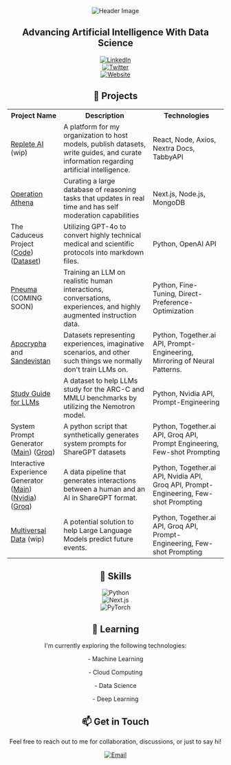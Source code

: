 <div align="center">
  <img src="https://github.com/Kquant03/Kquant03/assets/155934148/9d5ebea6-5dc7-48d1-a50c-a1310f37b379" alt="Header Image">

  <h2>Advancing Artificial Intelligence With Data Science</h2>

<div>
  <div>
    <a href="https://www.linkedin.com/in/stanley-sebastian-99336a2b0/" target="_blank">
      <img src="https://img.shields.io/badge/LinkedIn-blue?style=flat-square" alt="LinkedIn">
    </a>
  </div>
  <div>
    <a href="https://x.com/_kquant" target="_blank">
      <img src="https://img.shields.io/badge/Twitter-1DA1F2?style=flat-square&logo=twitter&logoColor=white" alt="Twitter">
    </a>
  </div>
  <div>
    <a href="https://repleteai.com/" target="_blank">
      <img src="https://img.shields.io/badge/Website-blueviolet?style=flat-square&logo=link&logoColor=white" alt="Website">
    </a>
  </div>
</div>

  <h2>🚀 Projects</h2>
  
  <table>
    <tr>
      <th>Project Name</th>
      <th>Description</th>
      <th>Technologies</th>
    </tr>
    <tr>
      <td><a href="https://repleteai.com/">Replete AI</a> (wip)</td>
      <td>A platform for my organization to host models, publish datasets, write guides, and curate information regarding artificial intelligence.</td>
      <td>React, Node, Axios, Nextra Docs, TabbyAPI</td>
    </tr>
    <tr>
      <td><a href="https://operation-athena.repleteai.com/">Operation Athena</a></td>
      <td>Curating a large database of reasoning tasks that updates in real time and has self moderation capabilities</td>
      <td>Next.js, Node.js, MongoDB</td>
    </tr>
    <tr>
      <td>The Caduceus Project<br>(<a href="https://github.com/Kquant03/caduceus">Code</a>) (<a href="https://huggingface.co/datasets/Kquant03/Caduceus-Dataset">Dataset</a>)</td>
      <td>Utilizing GPT-4o to convert highly technical medical and scientific protocols into markdown files.</td>
      <td>Python, OpenAI API</td>
    </tr>
    <tr>
      <td><a href="https://huggingface.co/Replete-AI/L3-Pneuma-8B">Pneuma</a> (COMING SOON)</td>
      <td>Training an LLM on realistic human interactions, conversations, experiences, and highly augmented instruction data.</td>
      <td>Python, Fine-Tuning, Direct-Preference-Optimization </td>
    </tr>
    <tr>
      <td><a href="https://huggingface.co/datasets/Replete-AI/Apocrypha">Apocrypha</a> and <a href="https://huggingface.co/datasets/Replete-AI/Sandevistan">Sandevistan</a></td>
      <td>Datasets representing experiences, imaginative scenarios, and other such things we normally don't train LLMs on.</td>
      <td>Python, Together.ai API, Prompt-Engineering, Mirroring of Neural Patterns.</td>
    </tr>
    <tr>
      <td><a href="https://huggingface.co/datasets/Kquant03/Nemotron-Study-Guide">Study Guide for LLMs</a></td>
      <td>A dataset to help LLMs study for the ARC-C and MMLU benchmarks by utilizing the Nemotron model.</td>
      <td>Python, Nvidia API, Prompt-Engineering</td>
    </tr>
    <tr>
      <td>System Prompt Generator<br>(<a href="https://github.com/Replete-AI/System-Prompt-Generator">Main</a>) (<a href="https://github.com/Replete-AI/System-Prompt-Generator/tree/groq">Groq</a>)</td>
      <td>A python script that synthetically generates system prompts for ShareGPT datasets</td>
      <td>Python, Together.ai API, Groq API, Prompt Engineering, Few-shot Prompting</td>
    </tr>
    <tr>
      <td>Interactive Experience Generator<br>(<a href="https://github.com/Replete-AI/Interactive-Experience-Generator">Main</a>) (<a href="https://github.com/Replete-AI/Interactive-Experience-Generator/tree/nvidia">Nvidia</a>) (<a href="https://github.com/Replete-AI/Interactive-Experience-Generator/tree/groq">Groq</a>)</td>
      <td>A data pipeline that generates interactions between a human and an AI in ShareGPT format.</td>
      <td>Python, Together.ai API, Nvidia API, Groq API, Prompt-Engineering, Few-shot Prompting</td>
    </tr>
      <td><a href="https://docs.google.com/document/d/15i8nZSVJju73kHg7vkRbAw6LOknt9ORoqzdOrZu6UX4/edit?usp=sharing">Multiversal Data</a> (wip)</td>
      <td>A potential solution to help Large Language Models predict future events.</td>
      <td>Python, Together.ai API, Groq API, Prompt-Engineering, Few-shot Prompting</td>
    </tr>
  </table>
  
  <h2>💼 Skills</h2>

<p>
  <img src="https://img.shields.io/badge/Python-3776AB?style=flat-square&logo=python&logoColor=white" alt="Python"><br>
  <img src="https://img.shields.io/badge/Next.js-000000?style=flat-square&logo=next.js&logoColor=white" alt="Next.js"><br>
  <img src="https://img.shields.io/badge/PyTorch-EE4C2C?style=flat-square&logo=pytorch&logoColor=white" alt="PyTorch">
</p>
  
  <h2>🌱 Learning</h2>
  
  <p>I'm currently exploring the following technologies:</p>
  
   <p>- Machine Learning</p>
   <p>- Cloud Computing</p>
   <p>- Data Science</p>
   <p>- Deep Learning</p>
  
  <h2>📫 Get in Touch</h2>
  
  <p>Feel free to reach out to me for collaboration, discussions, or just to say hi!</p>
  
  <a href="mailto:kquant@repleteai.com">
    <img src="https://img.shields.io/badge/Email-D14836?style=flat-square&logo=gmail&logoColor=white" alt="Email">
  </a>
</div>

